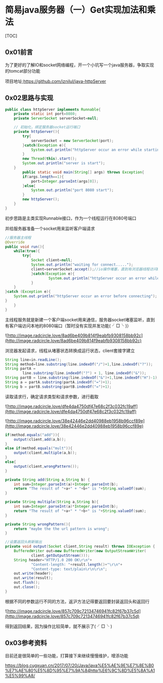 # 简易java服务器（一）Get实现加法和乘法

[TOC]

## 0x01前言

为了更好的了解IO和socket网络编程，开一个小坑写一个java服务器，争取实现的tomcat部分功能

项目地址;https://github.com/iznilul/java-httpServer

 ## 0x02思路与实现



```java
public class httpServer implements Runnable{
    private static int port=8080;
    private ServerSocket serverSocket=null;

    // 初始化，绑定服务器socket运行端口
    private httpServer(){
        try{
            serverSocket = new ServerSocket(port);
        }catch(Exception e){
            System.out.println("httpServer occur an error while starting");
        }
        new Thread(this).start();
        System.out.println("server is start");
    }
        public static void main(String[] args) throws Exception{
        if(args.length==1){
            port=Integer.parseInt(args[0]);
        }else{
            System.out.println("port 8080 start");
        }
        new httpServer();
    }
}
```

初步思路是主类实现Runnable接口，作为一个线程运行在8080号端口

并给服务器准备一个socket用来监听客户端请求

```java
//服务器主线程
@Override
public void run(){
    while(true){
        try{
            Socket client=null;
            System.out.println("waiting for connect.....");
            client=serverSocket.accept();//io操作堵塞，直到有浏览器线程访问8080端口
            }catch(Exception e){
                    System.out.println("httpServer occur an error while running");
            }
    }
}catch (Exception e){
    System.out.println("httpServer occur an error before connecting");
}
    }
}
```

主线程服务就是新建一个客户端socket用来通信，服务器socket堵塞监听，直到有客户端访问本地的8080端口（暂时没有实现并发功能( ╯□╰ )）

![http://image.radcircle.love/8ad6be409b814f9eabfb9308158bb92c](http://image.radcircle.love/8ad6be409b814f9eabfb9308158bb92c)

浏览器发起请求，线程从堵塞状态转换成运行状态，client套接字建立

```java
String line=in.readLine();
String method=line.substring(line.indexOf("/")+1,line.indexOf("?"));
String partA =
        line.substring(line.indexOf("?") + 1, line.indexOf("&"));
String partB = line.substring(line.indexOf("&")+1,line.indexOf("H")-1);
String a = partA.substring(partA.indexOf("=")+1);
String b = partB.substring(partB.indexOf("=")+1);
```

读取请求行，确定请求类型和请求参数，进行截取

![http://image.radcircle.love/dfe4da4750df47e68c2f3c032fc19aff](http://image.radcircle.love/dfe4da4750df47e68c2f3c032fc19aff)

![http://image.radcircle.love/38e42446e2dd40988eb1958b96ccf89e](http://image.radcircle.love/38e42446e2dd40988eb1958b96ccf89e)

```java
if(method.equals("add")){
    output(client,add(a,b));
}
else if(method.equals("mult")){
    output(client,multiple(a,b));
}
else{
    output(client,wrongPattern());
}
```

```java
private String add(String a,String b) {
    int sum=Integer.parseInt(a)+Integer.parseInt(b);
    return "The result of "+a+" + "+b+" is "+String.valueOf(sum);
}

private String multiple(String a,String b){
    int sum=Integer.parseInt(a)*Integer.parseInt(b);
    return "The result of "+a+" * "+b+" is "+String.valueOf(sum);
}

private String wrongPattern(){
    return "maybe the the url pattern is wrong";
}

//设置返回头刷新输出
private void output(Socket client,String result) throws IOException {
    BufferedWriter out=new BufferedWriter(new OutputStreamWriter(
            client.getOutputStream()));
    String header="HTTP/1.0 200 OK\r\n"+
            "Content-length: "+result.length()+"\r\n"+
            "Content-type: text/plain\r\n\r\n";
    out.write(header);
    out.write(result);
    out.flush();
    out.close();
}
```

根据不同的参数运行不同的方法，返沪方法记得要返回要封装返回头和返回行

![http://image.radcircle.love/857c709c72134746941fc82f67b37c5d](http://image.radcircle.love/857c709c72134746941fc82f67b37c5d)

得到返回结果，因为操作比较简单，就不展示了( ╯□╰ )

## 0x03参考资料

目前还是很简单的一些功能，打算接下来继续慢慢维护，增添功能

https://blog.cugxuan.cn/2017/07/20/Java/java%E5%AE%9E%E7%8E%B0%E7%AE%80%E5%8D%95%E7%9A%84http%E6%9C%8D%E5%8A%A1%E5%99%A8/





